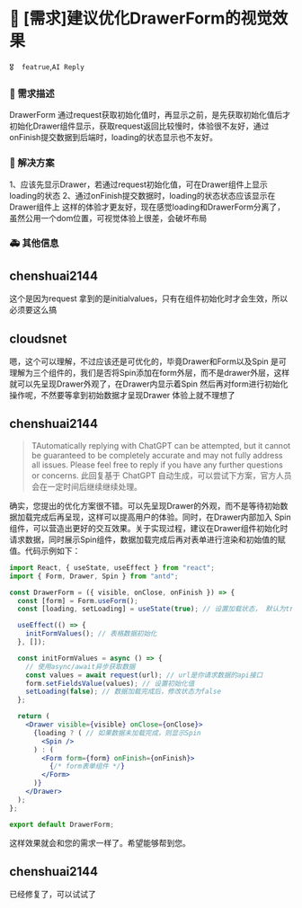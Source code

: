 # 👑 [需求]建议优化DrawerForm的视觉效果

`🎖️  featrue`,`AI Reply`

### 🥰 需求描述

DrawerForm 通过request获取初始化值时，再显示之前，是先获取初始化值后才初始化Drawer组件显示，获取request返回比较慢时，体验很不友好，通过onFinish提交数据到后端时，loading的状态显示也不友好。

### 🧐 解决方案

1、应该先显示Drawer，若通过request初始化值，可在Drawer组件上显示loading的状态
2、通过onFinish提交数据时，loading的状态状态应该显示在Drawer组件上
这样的体验才更友好，现在感觉loading和DrawerForm分离了，虽然公用一个dom位置，可视觉体验上很差，会破坏布局

### 🚑 其他信息

<!--
如截图等其他信息可以贴在这里
-->

## chenshuai2144

这个是因为request 拿到的是initialvalues，只有在组件初始化时才会生效，所以必须要这么搞

## cloudsnet

嗯，这个可以理解，不过应该还是可优化的，毕竟Drawer和Form以及Spin 是可理解为三个组件的，我们是否将Spin添加在form外层，而不是drawer外层，这样就可以先呈现Drawer外观了，在Drawer内显示着Spin 然后再对form进行初始化操作呢，不然要等拿到初始数据才呈现Drawer 体验上就不理想了

## chenshuai2144

> TAutomatically replying with ChatGPT can be attempted, but it cannot be guaranteed to be completely accurate and may not fully address all issues. Please feel free to reply if you have any further questions or concerns.
> 此回复基于 ChatGPT 自动生成，可以尝试下方案，官方人员会在一定时间后继续继续处理。

确实，您提出的优化方案很不错。可以先呈现Drawer的外观，而不是等待初始数据加载完成后再呈现，这样可以提高用户的体验。同时，在Drawer内部加入 Spin 组件，可以营造出更好的交互效果。关于实现过程，建议在Drawer组件初始化时请求数据，同时展示Spin组件，数据加载完成后再对表单进行渲染和初始值的赋值。代码示例如下：

```jsx
import React, { useState, useEffect } from "react";
import { Form, Drawer, Spin } from "antd";

const DrawerForm = ({ visible, onClose, onFinish }) => {
  const [form] = Form.useForm();
  const [loading, setLoading] = useState(true); // 设置加载状态， 默认为true

  useEffect(() => {
    initFormValues(); // 表格数据初始化
  }, []);

  const initFormValues = async () => {
    // 使用async/await异步获取数据
    const values = await request(url); // url是你请求数据的api接口
    form.setFieldsValue(values); // 设置初始化值
    setLoading(false); // 数据加载完成后，修改状态为false
  };

  return (
    <Drawer visible={visible} onClose={onClose}>
      {loading ? ( // 如果数据未加载完成，则显示Spin
        <Spin />
      ) : (
        <Form form={form} onFinish={onFinish}>
          {/* form表单组件 */}
        </Form>
      )}
    </Drawer>
  );
};

export default DrawerForm;
```

这样效果就会和您的需求一样了。希望能够帮到您。

## chenshuai2144

已经修复了，可以试试了
